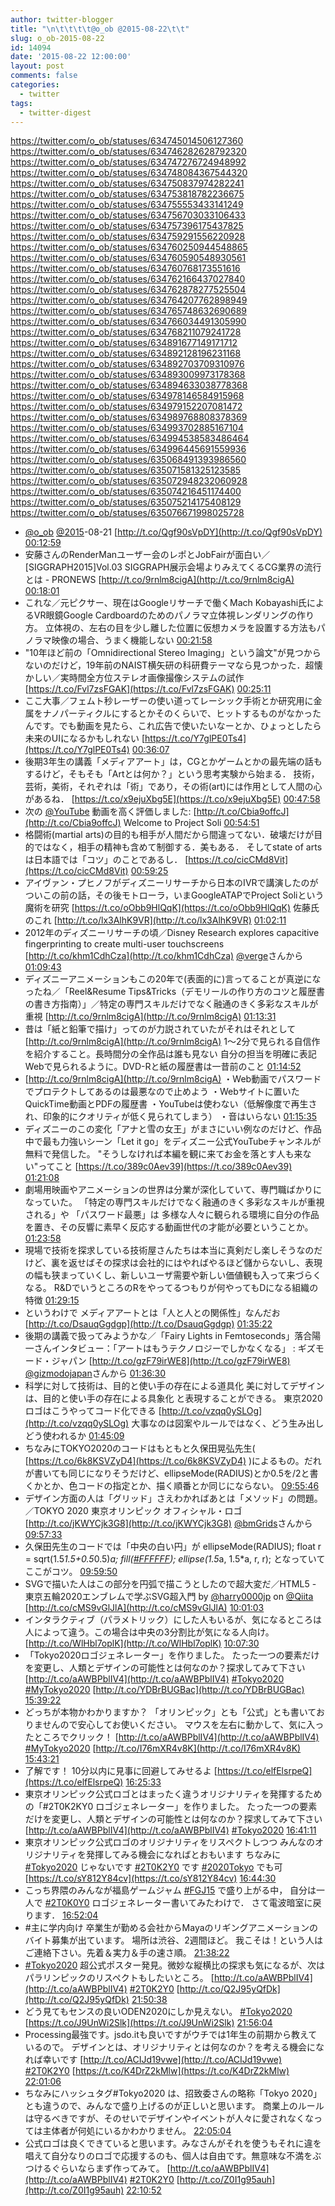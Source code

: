 ```yaml
---
author: twitter-blogger
title: "\n\t\t\t\t@o_ob @2015-08-22\t\t"
slug: o_ob-2015-08-22
id: 14094
date: '2015-08-22 12:00:00'
layout: post
comments: false
categories:
  - twitter
tags:
  - twitter-digest
---
```


https://twitter.com/o_ob/statuses/634745014506127360 https://twitter.com/o_ob/statuses/634746282628792320 https://twitter.com/o_ob/statuses/634747276724948992 https://twitter.com/o_ob/statuses/634748084367544320 https://twitter.com/o_ob/statuses/634750837974282241 https://twitter.com/o_ob/statuses/634753818782236675 https://twitter.com/o_ob/statuses/634755553433141249 https://twitter.com/o_ob/statuses/634756703033106433 https://twitter.com/o_ob/statuses/634757396175437825 https://twitter.com/o_ob/statuses/634759291556220928 https://twitter.com/o_ob/statuses/634760250944548865 https://twitter.com/o_ob/statuses/634760590548930561 https://twitter.com/o_ob/statuses/634760768173551616 https://twitter.com/o_ob/statuses/634762166437027840 https://twitter.com/o_ob/statuses/634762878277525504 https://twitter.com/o_ob/statuses/634764207762898949 https://twitter.com/o_ob/statuses/634765748632690689 https://twitter.com/o_ob/statuses/634766034491305990 https://twitter.com/o_ob/statuses/634768211079241728 https://twitter.com/o_ob/statuses/634891677149171712 https://twitter.com/o_ob/statuses/634892128196231168 https://twitter.com/o_ob/statuses/634892703709310976 https://twitter.com/o_ob/statuses/634893009973178368 https://twitter.com/o_ob/statuses/634894633038778368 https://twitter.com/o_ob/statuses/634978146584915968 https://twitter.com/o_ob/statuses/634979152207081472 https://twitter.com/o_ob/statuses/634989768808378369 https://twitter.com/o_ob/statuses/634993702885167104 https://twitter.com/o_ob/statuses/634994538583486464 https://twitter.com/o_ob/statuses/634996445691559936 https://twitter.com/o_ob/statuses/635068491393986560 https://twitter.com/o_ob/statuses/635071581325123585 https://twitter.com/o_ob/statuses/635072948232060928 https://twitter.com/o_ob/statuses/635074216451174400 https://twitter.com/o_ob/statuses/635075214175408129 https://twitter.com/o_ob/statuses/635076671998025728  

*   [@o_ob](https://twitter.com/o_ob) [@2015](https://twitter.com/2015)-08-21 [http://t.co/Qgf90sVpDY](http://t.co/Qgf90sVpDY) [00:12:59](https://twitter.com/o_ob/statuses/634745014506127360)
*   安藤さんのRenderManユーザー会のレポとJobFairが面白い／[SIGGRAPH2015]Vol.03 SIGGRAPH展示会場よりみえてくるCG業界の流行とは - PRONEWS [http://t.co/9rnlm8cigA](http://t.co/9rnlm8cigA) [00:18:01](https://twitter.com/o_ob/statuses/634746282628792320)
*   これな／元ピクサー、現在はGoogleリサーチで働くMach Kobayashi氏によるVR眼鏡Google Cardboardのためのパノラマ立体視レンダリングの作り方。 立体視の、左右の目を少し離した位置に仮想カメラを設置する方法もパノラマ映像の場合、うまく機能しない [00:21:58](https://twitter.com/o_ob/statuses/634747276724948992)
*   "10年ほど前の「Omnidirectional Stereo Imaging」という論文"が見つからないのだけど，19年前のNAIST横矢研の科研費テーマなら見つかった．超懐かしい／実時間全方位ステレオ画像撮像システムの試作 [https://t.co/Fvl7zsFGAK](https://t.co/Fvl7zsFGAK) [00:25:11](https://twitter.com/o_ob/statuses/634748084367544320)
*   ここ大事／フェムト秒レーザーの使い道ってレーシック手術とか研究用に金属をナノパーティクルにするとかそのくらいで、ヒットするものがなかったんです。でも動画を見たら、これ広告で使いたいなーとか、ひょっとしたら未来のUIになるかもしれない [https://t.co/Y7glPE0Ts4](https://t.co/Y7glPE0Ts4) [00:36:07](https://twitter.com/o_ob/statuses/634750837974282241)
*   後期3年生の講義「メディアアート」は，CGとかゲームとかの最先端の話もするけど，そもそも「Artとは何か？」という思考実験から始まる． 技術，芸術，美術，それぞれは「術」であり，その術(art)には作用として人間の心があるね． [https://t.co/x9ejuXbg5E](https://t.co/x9ejuXbg5E) [00:47:58](https://twitter.com/o_ob/statuses/634753818782236675)
*   次の [@YouTube](https://twitter.com/YouTube) 動画を高く評価しました: [http://t.co/Cbia9offcJ](http://t.co/Cbia9offcJ) Welcome to Project Soli [00:54:51](https://twitter.com/o_ob/statuses/634755553433141249)
*   格闘術(martial arts)の目的も相手が人間だから間違ってない．破壊だけが目的ではなく，相手の精神も含めて制御する．美もある． そしてstate of artsは日本語では「コツ」のことであるし． [https://t.co/cicCMd8Vit](https://t.co/cicCMd8Vit) [00:59:25](https://twitter.com/o_ob/statuses/634756703033106433)
*   アイヴァン・プヒノフがディズニーリサーチから日本のIVRで講演したのがついこの前の話，その後モトローラ，いまGoogleATAPでProject Soliという魔術を研究 [https://t.co/oObb9HlQqK](https://t.co/oObb9HlQqK) 佐藤氏のこれ [http://t.co/lx3AlhK9VR](http://t.co/lx3AlhK9VR) [01:02:11](https://twitter.com/o_ob/statuses/634757396175437825)
*   2012年のディズニーリサーチの頃／Disney Research explores capacitive fingerprinting to create multi-user touchscreens [http://t.co/khm1CdhCza](http://t.co/khm1CdhCza) [@verge](https://twitter.com/verge)さんから [01:09:43](https://twitter.com/o_ob/statuses/634759291556220928)
*   ディズニーアニメーションもこの20年で(表面的に)言ってることが真逆になったね／「Reel&Resume Tips&Tricks（デモリールの作り方のコツと履歴書の書き方指南）」／特定の専門スキルだけでなく融通のきく多彩なスキルが重視 [http://t.co/9rnlm8cigA](http://t.co/9rnlm8cigA) [01:13:31](https://twitter.com/o_ob/statuses/634760250944548865)
*   昔は「紙と鉛筆で描け」ってのが力説されていたがそれはそれとして [http://t.co/9rnlm8cigA](http://t.co/9rnlm8cigA) 1～2分で見られる自信作を紹介すること。長時間分の全作品は誰も見ない 自分の担当を明確に表記 Webで見られるように。DVD-Rと紙の履歴書は一昔前のこと [01:14:52](https://twitter.com/o_ob/statuses/634760590548930561)
*   [http://t.co/9rnlm8cigA](http://t.co/9rnlm8cigA) ・Web動画でパスワードでプロテクトしてあるのは最悪なので止めよう ・Webサイトに置いたQuickTime動画とPDFの履歴書 ・YouTubeは使わない（低解像度で再生され、印象的にクオリティが低く見られてしまう） ・音はいらない [01:15:35](https://twitter.com/o_ob/statuses/634760768173551616)
*   ディズニーのこの変化「アナと雪の女王」がまさにいい例なのだけど、作品中で最も力強いシーン「Let it go」をディズニー公式YouTubeチャンネルが無料で発信した。 "そうしなければ本編を観に来てお金を落とす人も来ない"ってこと [https://t.co/389c0Aev39](https://t.co/389c0Aev39) [01:21:08](https://twitter.com/o_ob/statuses/634762166437027840)
*   劇場用映画やアニメーションの世界は分業が深化していて、専門職ばかりになっていた。 「特定の専門スキルだけでなく融通のきく多彩なスキルが重視される」や 「パスワード最悪」は 多様な人々に観られる環境に自分の作品を置き、その反響に素早く反応する動画世代の才能が必要ということか。 [01:23:58](https://twitter.com/o_ob/statuses/634762878277525504)
*   現場で技術を探求している技術屋さんたちは本当に真剣だし楽しそうなのだけど、裏を返せばその探求は会社的にはやればやるほど儲からないし、表現の幅も狭まっていくし、新しいユーザ需要や新しい価値観も入って来づらくなる。 R&DでいうところのRをやってるつもりが何やってもDになる組織の特徴 [01:29:15](https://twitter.com/o_ob/statuses/634764207762898949)
*   というわけで メディアアートとは「人と人との関係性」なんだお [http://t.co/DsauqGgdgp](http://t.co/DsauqGgdgp) [01:35:22](https://twitter.com/o_ob/statuses/634765748632690689)
*   後期の講義で扱ってみようかな／「Fairy Lights in Femtoseconds」落合陽一さんインタビュー：「アートはもうテクノロジーでしかなくなる」 : ギズモード・ジャパン [http://t.co/gzF79irWE8](http://t.co/gzF79irWE8) [@gizmodojapan](https://twitter.com/gizmodojapan)さんから [01:36:30](https://twitter.com/o_ob/statuses/634766034491305990)
*   科学に対して技術は、目的と使い手の存在による道具化 美に対してデザインは、目的と使い手の存在による具象化 と表現することができる。 東京2020ロゴはこうやってコード化できる [http://t.co/vzqq0ySLOg](http://t.co/vzqq0ySLOg) 大事なのは図案やルールではなく、どう生み出しどう使われるか [01:45:09](https://twitter.com/o_ob/statuses/634768211079241728)
*   ちなみにTOKYO2020のコードはもともと久保田晃弘先生( [https://t.co/6k8KSVZyD4](https://t.co/6k8KSVZyD4) )によるもの。だれが書いても同じになりそうだけど、ellipseMode(RADIUS)とか0.5を/2と書くかとか、色コードの指定とか、描く順番とか同じにならない。 [09:55:46](https://twitter.com/o_ob/statuses/634891677149171712)
*   デザイン方面の人は「グリッド」さえわかればあとは「メソッド」の問題。／TOKYO 2020 東京オリンピック オフィシャル・ロゴ [http://t.co/jKWYCjk3G8](http://t.co/jKWYCjk3G8) [@bmGrids](https://twitter.com/bmGrids)さんから [09:57:33](https://twitter.com/o_ob/statuses/634892128196231168)
*   久保田先生のコードでは「中央の白い円」が ellipseMode(RADIUS); float r = sqrt(1.5*1.5+0.5*0.5)*a; fill([#FFFFFF](https://twitter.com/search?q=%23FFFFFF&src=hash)); ellipse(1.5*a, 1.5*a, r, r); となっていてここがコツ。 [09:59:50](https://twitter.com/o_ob/statuses/634892703709310976)
*   SVGで描いた人はこの部分を円弧で描こうとしたので超大変だ／HTML5 - 東京五輪2020エンブレムで学ぶSVG超入門 by [@harry0000jp](https://twitter.com/harry0000jp) on [@Qiita](https://twitter.com/Qiita) [http://t.co/cMS9vGlJlA](http://t.co/cMS9vGlJlA) [10:01:03](https://twitter.com/o_ob/statuses/634893009973178368)
*   インタラクティブ（パラメトリック）にした人もいるが、気になるところは人によって違う。この場合は中央の3分割比が気になる人向け。 [http://t.co/WlHbl7oplK](http://t.co/WlHbl7oplK) [10:07:30](https://twitter.com/o_ob/statuses/634894633038778368)
*   「Tokyo2020ロゴジェネレーター」を作りました。 たった一つの要素だけを変更し、人類とデザインの可能性とは何なのか？探求してみて下さい [http://t.co/aAWBPblIV4](http://t.co/aAWBPblIV4) [#Tokyo2020](https://twitter.com/search?q=%23Tokyo2020&src=hash) [#MyTokyo2020](https://twitter.com/search?q=%23MyTokyo2020&src=hash) [http://t.co/YDBrBUGBac](http://t.co/YDBrBUGBac) [15:39:22](https://twitter.com/o_ob/statuses/634978146584915968)
*   どっちが本物かわかりますか？ 「オリンピック」とも「公式」とも書いておりませんので安心してお使いください。 マウスを左右に動かして、気に入ったところでクリック！ [http://t.co/aAWBPblIV4](http://t.co/aAWBPblIV4) [#MyTokyo2020](https://twitter.com/search?q=%23MyTokyo2020&src=hash) [http://t.co/I76mXR4v8K](http://t.co/I76mXR4v8K) [15:43:21](https://twitter.com/o_ob/statuses/634979152207081472)
*   了解です！ 10分以内に見事に回避してみせるよ [https://t.co/elfElsrpeQ](https://t.co/elfElsrpeQ) [16:25:33](https://twitter.com/o_ob/statuses/634989768808378369)
*   東京オリンピック公式ロゴとはまったく違うオリジナリティを発揮するための「#2T0K2KY0 ロゴジェネレーター」を作りました。 たった一つの要素だけを変更し、人類とデザインの可能性とは何なのか？探求してみて下さい [http://t.co/aAWBPblIV4](http://t.co/aAWBPblIV4) [#Tokyo2020](https://twitter.com/search?q=%23Tokyo2020&src=hash) [16:41:11](https://twitter.com/o_ob/statuses/634993702885167104)
*   東京オリンピック公式ロゴのオリジナリティをリスペクトしつつ みんなのオリジナリティを発揮してみる機会になればとおもいます ちなみに [#Tokyo2020](https://twitter.com/search?q=%23Tokyo2020&src=hash) じゃないです [#2T0K2Y0](https://twitter.com/search?q=%232T0K2Y0&src=hash) です [#2020Tokyo](https://twitter.com/search?q=%232020Tokyo&src=hash) でも可 [https://t.co/sY812Y84cv](https://t.co/sY812Y84cv) [16:44:30](https://twitter.com/o_ob/statuses/634994538583486464)
*   こっち界隈のみんなが福島ゲームジャム [#FGJ15](https://twitter.com/search?q=%23FGJ15&src=hash) で盛り上がる中， 自分は一人で [#2T0K0Y0](https://twitter.com/search?q=%232T0K0Y0&src=hash) ロゴジェネレーター書いてみたわけで． さて電波暗室に戻ります． [16:52:04](https://twitter.com/o_ob/statuses/634996445691559936)
*   #主に学内向け 卒業生が勤める会社からMayaのリギングアニメーションのバイト募集が出ています。 場所は渋谷、2週間ほど。 我こそは！という人はご連絡下さい。先着＆実力＆手の速さ順。 [21:38:22](https://twitter.com/o_ob/statuses/635068491393986560)
*   [#Tokyo2020](https://twitter.com/search?q=%23Tokyo2020&src=hash) 超公式ポスター発見。微妙な縦横比の探求も気になるが、次はパラリンピックのリスペクトもしたいところ。 [http://t.co/aAWBPblIV4](http://t.co/aAWBPblIV4) [#2T0K2Y0](https://twitter.com/search?q=%232T0K2Y0&src=hash) [http://t.co/Q2J95yQfDk](http://t.co/Q2J95yQfDk) [21:50:38](https://twitter.com/o_ob/statuses/635071581325123585)
*   どう見てもセンスの良いODEN2020にしか見えない。 [#Tokyo2020](https://twitter.com/search?q=%23Tokyo2020&src=hash) [https://t.co/J9UnWi2Slk](https://t.co/J9UnWi2Slk) [21:56:04](https://twitter.com/o_ob/statuses/635072948232060928)
*   Processing最強です。jsdo.itも良いですがウチでは1年生の前期から教えているので。 デザインとは、オリジナリティとは何なのか？を考える機会になれば幸いです [http://t.co/ACIJd19vwe](http://t.co/ACIJd19vwe) [#2T0K2Y0](https://twitter.com/search?q=%232T0K2Y0&src=hash) [https://t.co/K4DrZ2kMlw](https://t.co/K4DrZ2kMlw) [22:01:06](https://twitter.com/o_ob/statuses/635074216451174400)
*   ちなみにハッシュタグ#Tokyo2020 は、招致委さんの略称「Tokyo 2020」とも違うので、みんなで盛り上げるのが正しいと思います。 商業上のルールは守るべきですが、そのせいでデザインやイベントが人々に愛されなくなっては主体者が何処にいるかわかりません。 [22:05:04](https://twitter.com/o_ob/statuses/635075214175408129)
*   公式ロゴは良くできていると思います。みなさんがそれを使うもそれに違を唱えて自分なりのロゴで応援するのも、個人は自由です。無意味な不満をぶつけるぐらいならまず作ってみて。 [http://t.co/aAWBPblIV4](http://t.co/aAWBPblIV4) [#2T0K2Y0](https://twitter.com/search?q=%232T0K2Y0&src=hash) [http://t.co/Z0I1g95auh](http://t.co/Z0I1g95auh) [22:10:52](https://twitter.com/o_ob/statuses/635076671998025728)